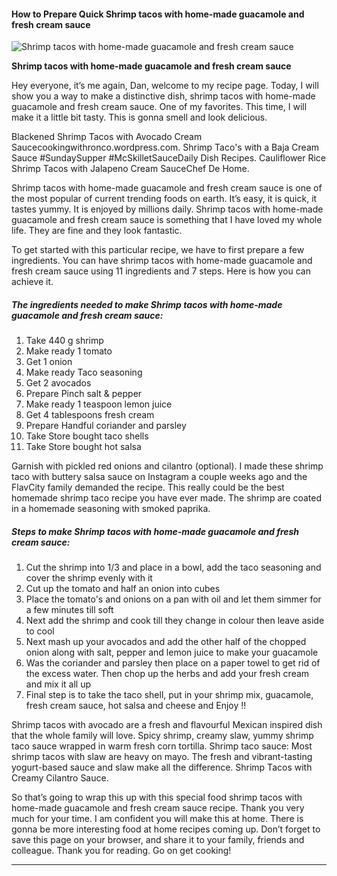             

#### How to Prepare Quick Shrimp tacos with home-made guacamole and fresh cream sauce

![Shrimp tacos with home-made guacamole and fresh cream sauce](https://img-global.cpcdn.com/recipes/be5d1de31b77ee4b/751x532cq70/shrimp-tacos-with-home-made-guacamole-and-fresh-cream-sauce-recipe-main-photo.jpg)

**Shrimp tacos with home-made guacamole and fresh cream sauce**

Hey everyone, it’s me again, Dan, welcome to my recipe page. Today, I will show you a way to make a distinctive dish, shrimp tacos with home-made guacamole and fresh cream sauce. One of my favorites. This time, I will make it a little bit tasty. This is gonna smell and look delicious.

Blackened Shrimp Tacos with Avocado Cream Saucecookingwithronco.wordpress.com. Shrimp Taco's with a Baja Cream Sauce #SundaySupper #McSkilletSauceDaily Dish Recipes. Cauliflower Rice Shrimp Tacos with Jalapeno Cream SauceChef De Home.

Shrimp tacos with home-made guacamole and fresh cream sauce is one of the most popular of current trending foods on earth. It’s easy, it is quick, it tastes yummy. It is enjoyed by millions daily. Shrimp tacos with home-made guacamole and fresh cream sauce is something that I have loved my whole life. They are fine and they look fantastic.

To get started with this particular recipe, we have to first prepare a few ingredients. You can have shrimp tacos with home-made guacamole and fresh cream sauce using 11 ingredients and 7 steps. Here is how you can achieve it.

##### The ingredients needed to make Shrimp tacos with home-made guacamole and fresh cream sauce:

1.  Take 440 g shrimp
2.  Make ready 1 tomato
3.  Get 1 onion
4.  Make ready Taco seasoning
5.  Get 2 avocados
6.  Prepare Pinch salt & pepper
7.  Make ready 1 teaspoon lemon juice
8.  Get 4 tablespoons fresh cream
9.  Prepare Handful coriander and parsley
10.  Take Store bought taco shells
11.  Take Store bought hot salsa

Garnish with pickled red onions and cilantro (optional). I made these shrimp taco with buttery salsa sauce on Instagram a couple weeks ago and the FlavCity family demanded the recipe. This really could be the best homemade shrimp taco recipe you have ever made. The shrimp are coated in a homemade seasoning with smoked paprika.

##### Steps to make Shrimp tacos with home-made guacamole and fresh cream sauce:

1.  Cut the shrimp into 1/3 and place in a bowl, add the taco seasoning and cover the shrimp evenly with it
2.  Cut up the tomato and half an onion into cubes
3.  Place the tomato's and onions on a pan with oil and let them simmer for a few minutes till soft
4.  Next add the shrimp and cook till they change in colour then leave aside to cool
5.  Next mash up your avocados and add the other half of the chopped onion along with salt, pepper and lemon juice to make your guacamole
6.  Was the coriander and parsley then place on a paper towel to get rid of the excess water. Then chop up the herbs and add your fresh cream and mix it all up
7.  Final step is to take the taco shell, put in your shrimp mix, guacamole, fresh cream sauce, hot salsa and cheese and Enjoy !!

Shrimp tacos with avocado are a fresh and flavourful Mexican inspired dish that the whole family will love. Spicy shrimp, creamy slaw, yummy shrimp taco sauce wrapped in warm fresh corn tortilla. Shrimp taco sauce: Most shrimp tacos with slaw are heavy on mayo. The fresh and vibrant-tasting yogurt-based sauce and slaw make all the difference. Shrimp Tacos with Creamy Cilantro Sauce.

So that’s going to wrap this up with this special food shrimp tacos with home-made guacamole and fresh cream sauce recipe. Thank you very much for your time. I am confident you will make this at home. There is gonna be more interesting food at home recipes coming up. Don’t forget to save this page on your browser, and share it to your family, friends and colleague. Thank you for reading. Go on get cooking!

* * *